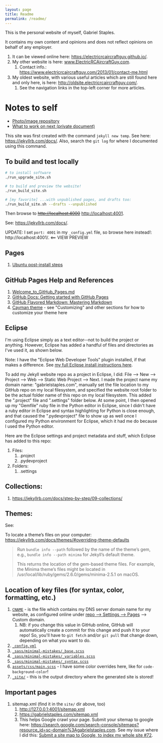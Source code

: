 ```yaml
---
layout: page
title: Readme
permalink: /readme/
---
```


<!--
The YAML front matter above tells Jekyll to process Liquid.
See: https://jekyllrb.com/docs/step-by-step/02-liquid/

Front matter is used to set variables for the page. See: https://jekyllrb.com/docs/step-by-step/03-front-matter/.
Ex:
my_number: 5  # now you can use this variable elsewhere with: `{{ page.my_number }}`
-->


This is the personal website of myself, Gabriel Staples.

It contains my own content and opinions and does not reflect opinions on behalf of any employer.

1. It can be viewed online here: https://electricrcaircraftguy.github.io/.
1. My other website is here: www.ElectricRCAircraftGuy.com.
    1. Contact info.: https://www.electricrcaircraftguy.com/2013/01/contact-me.html
1. My oldest website, with various useful articles which are still found here and only here, is here: http://oldsite.electricrcaircraftguy.com/.
    1. See the navigation links in the top-left corner for more articles.


# Notes to self

- [Photo/image repository](https://github.com/ElectricRCAircraftGuy/ElectricRCAircraftGuy.github.io/issues/28)
- [What to work on next (private document)](https://docs.google.com/document/d/1OU-RhzRcdc3qY_txABohx3ohlPAxsHNOqEdSRxIjAXU/edit)

This site was first created with the command `jekyll new temp`. See here: https://jekyllrb.com/docs/. Also, search the `git log` for where I documented using this command.


## To build and test locally

```bash
# to install software
./run_upgrade_site.sh

# to build and preview the website!
./run_build_site.sh

# [my favorite] ...with unpublished pages, and drafts too:
./run_build_site.sh --drafts --unpublished
```

Then browse to <s><http://localhost:4000></s> <http://localhost:4001>.

See: https://jekyllrb.com/docs/.

UPDATE: I set `port: 4001` in my `_config.yml` file, so browse here instead!: http://localhost:4001/. <== VIEW PREVIEW


## Pages

1. [Ubuntu post-install steps](20190919-post_ubuntu_18_todos.md)


## GitHub Pages Help and References

1. [Welcome_to_GitHub_Pages.md](Welcome_to_GitHub_Pages.md)
1. [GitHub Docs: Getting started with GitHub Pages](https://docs.github.com/en/free-pro-team@latest/github/working-with-github-pages/getting-started-with-github-pages)
1. [GitHub Flavored Markdown: Mastering Markdown](https://guides.github.com/features/mastering-markdown/)
1. [Cayman theme](https://github.com/pages-themes/cayman) - see "Customizing" and other sections for how to customize your theme here


## Eclipse

I'm using Eclipse simply as a text editor--not to build the project or anything. However, Eclipse has added a handful of files and directories as I've used it, as shown below.

Note: I have the "Eclipse Web Developer Tools" plugin installed, if that makes a difference. See [my full Eclipse install instructions here][eclipse_pdf].

To add my Jekyll website repo as a project in Eclipse, I did: File --> New --> Project --> Web --> Static Web Project --> Next. I made the project name my domain name: "gabrielstaples.com", manually set the file location to my GitHub repo on my local filesystem, and specified the website root folder to be the actual folder name of this repo on my local filesystem. This added the ".project" file and ".settings" folder below. At some point, I then opened up my "Gemfile" ruby file in the Python editor in Eclipse, since I didn't have a ruby editor in Eclipse and syntax highlighting for Python is close enough, and that caused the ".pydevproject" file to show up as well once I configured my Python environment for Eclipse, which it had me do because I used the Python editor.

Here are the Eclipse settings and project metadata and stuff, which Eclipse has added to this repo:

1. Files:
    1. .project
    1. .pydevproject
1. Folders:
    1. .settings


## Collections:
1. https://jekyllrb.com/docs/step-by-step/09-collections/


## Themes:

See:

To locate a theme’s files on your computer: https://jekyllrb.com/docs/themes/#overriding-theme-defaults

> Run `bundle info --path` followed by the name of the theme’s gem, e.g., `bundle info --path minima` for Jekyll’s default theme.
>
> This returns the location of the gem-based theme files. For example, the Minima theme’s files might be located in /usr/local/lib/ruby/gems/2.6.0/gems/minima-2.5.1 on macOS.


## Location of key files (for syntax, color, formatting, etc.)
1. [`CNAME`](CNAME) - is the file which contains my DNS server domain name for my website, as configured online under [repo --> Settings --> Pages](https://github.com/ElectricRCAircraftGuy/ElectricRCAircraftGuy.github.io/settings/pages) --> Custom domain.
    1. NB: if you change this value in GitHub online, GitHub will automatically create a commit for this change and push it to your repo! So, you'll have to `git fetch` and/or `git pull` that change down, depending on what you want to do.
1. [`_config.yml`](_config.yml)
1. [`_sass/minimal-mistakes/_base.scss`](_sass/minimal-mistakes/_base.scss)
1. [`_sass/minimal-mistakes/_variables.scss`](_sass/minimal-mistakes/_variables.scss)
1. [`_sass/minimal-mistakes/_syntax.scss`](_sass/minimal-mistakes/_syntax.scss)
1. [`assets/css/main.scss`](assets/css/main.scss) - I have some color overrides here, like for `code-background-color`!
1. [`_site/`](_site) - this is the output directory where the generated site is stored!


## Important pages

1. sitemap.xml (find it in the `site/` dir above, too)
    1. http://127.0.0.1:4001/sitemap.xml
    1. https://gabrielstaples.com/sitemap.xml
    1. This helps Google crawl your page. Submit your sitemap to google here: https://search.google.com/search-console/sitemaps?resource_id=sc-domain%3Agabrielstaples.com. See my issue where I did this: [Submit a site map to Google, to index my whole site #72](https://github.com/ElectricRCAircraftGuy/ElectricRCAircraftGuy.github.io/issues/72).



  [eclipse_pdf]: https://github.com/ElectricRCAircraftGuy/eRCaGuy_dotfiles/blob/master/eclipse/Eclipse%20setup%20instructions%20on%20a%20new%20Linux%20(or%20other%20OS)%20computer.pdf
